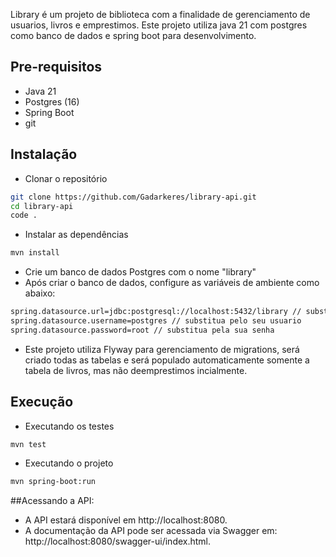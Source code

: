 Library é um projeto de biblioteca com a finalidade de gerenciamento de usuarios, livros e emprestimos.
Este projeto utiliza java 21 com postgres como banco de dados e spring boot para desenvolvimento.

## Pre-requisitos

- Java 21
- Postgres (16)
- Spring Boot
- git

## Instalação

- Clonar o repositório

```bash
git clone https://github.com/Gadarkeres/library-api.git
cd library-api
code .
```

- Instalar as dependências

```bash
mvn install
```
- Crie um banco de dados Postgres com o nome "library"
- Após criar o banco de dados, configure as variáveis de ambiente como abaixo:

```bash
spring.datasource.url=jdbc:postgresql://localhost:5432/library // substitua pela sua url
spring.datasource.username=postgres // substitua pelo seu usuario
spring.datasource.password=root // substitua pela sua senha
```

- Este projeto utiliza Flyway para gerenciamento de migrations, será criado todas as tabelas e será populado automaticamente somente a tabela de livros, mas não deemprestimos incialmente.
## Execução

- Executando os testes

```bash
mvn test
```

- Executando o projeto

```bash
mvn spring-boot:run
``` 

##Acessando a API:

- A API estará disponível em http://localhost:8080.
- A documentação da API pode ser acessada via Swagger em: http://localhost:8080/swagger-ui/index.html.
